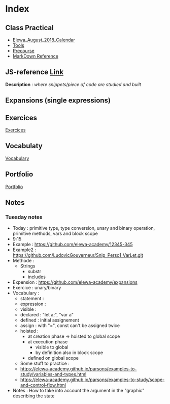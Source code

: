 # Index

## Class Practical
* [Elewa_August_2018_Calendar](https://github.com/august-elewa-2018/calendar)
* [Tools](https://github.com/elewa-academy/js-tool-kit/blob/master/learning-environments.md)
* [Precourse](https://elewa-academy.github.io/Precourse/)
* [MarkDown Reference](https://en.support.wordpress.com/markdown-quick-reference)

## JS-reference  [Link](https://github.com/LudovicGouverneur/JS-Reference.git)
__Description__ : *where snippets/piece of code are studied and built*  


## Expansions  (single expressions)

## Exercices
[Exercices](https://github.com/LudovicGouverneur/Exercices.git)

## Vocabulaty
[Vocabulary](https://github.com/LudovicGouverneur/Vocabulary.git)

## Portfolio
[Portfolio](https://github.com/LudovicGouverneur/Portfolio.git)

## Notes
### Tuesday notes
* Today : primitive type, type conversion, unary and binary operation, primitive methods, vars and block scope
* 9:15
* Example : https://github.com/elewa-academy/12345-345
* Example2 : https://github.com/LudovicGouverneur/Snip_Perso1_VarLet.git
* Methode : 
  * Strings
    * substr
    * includes
* Expension : https://github.com/elewa-academy/expansions
* Exercice : unary/binary
* Vocabulary : 
  * statement : 
  * expression :
  * visible :
  * declared : "let a;", "var a"
  * defined : initial assignement
  * assign : with "=", const can't be assigned twice
  * hoisted : 
    * at creation phase => hoisted to global scope
    * at execution phase
      * visible to global
      * by definition also in block scope
    * defined on global scope
  * Some stuff to practice : 
   * https://elewa-academy.github.io/parsons/examples-to-study/variables-and-types.html
   * https://elewa-academy.github.io/parsons/examples-to-study/scope-and-control-flow.html
* Notes :  How to take into account the argument in the "graphic" describing the state
